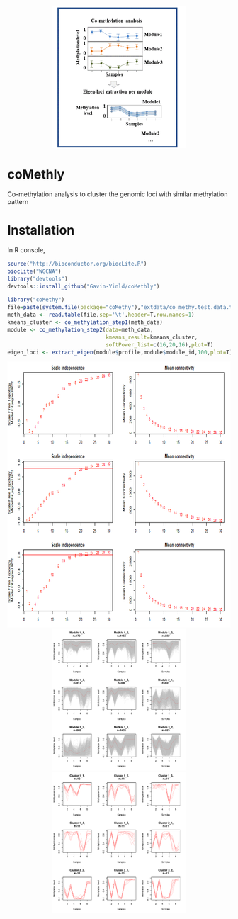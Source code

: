 <div align=center><img width="300" height="320" src="https://github.com/Gavin-Yinld/coMethly/blob/master/figures/co-methy.gif"/></div>

# coMethly
Co-methylation analysis to cluster the genomic loci with similar methylation pattern
# Installation

In R console,
```R
source("http://bioconductor.org/biocLite.R")
biocLite("WGCNA")
library("devtools")
devtools::install_github("Gavin-Yinld/coMethly")
```
```R
library("coMethy")
file=paste(system.file(package="coMethy"),"extdata/co_methy.test.data.txt",sep='/')
meth_data <- read.table(file,sep='\t',header=T,row.names=1)
kmeans_cluster <- co_methylation_step1(meth_data)
module <- co_methylation_step2(data=meth_data,
                               kmeans_result=kmeans_cluster,
                               softPower_list=c(16,20,16),plot=T)
eigen_loci <- extract_eigen(module$profile,module$module_id,100,plot=T)
```
<div align=center><img width="800" height="600" src="https://github.com/Gavin-Yinld/coMethly/blob/master/figures/power.png"/></div>
<div align=center><img width="300" height="320" src="https://github.com/Gavin-Yinld/coMethly/blob/master/figures/wgcna.cluster.ml.pdf"/></div>
<div align=center><img width="300" height="320" src="https://github.com/Gavin-Yinld/coMethly/blob/master/figures/eigen_loci.pdf"/></div>
